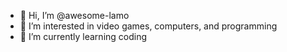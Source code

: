 - 👋 Hi, I’m @awesome-lamo
- 👀 I’m interested in video games, computers, and programming
- 🌱 I’m currently learning coding
